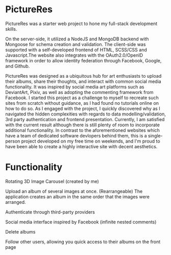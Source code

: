 # PictureRes

PictureRes was a starter web project to hone my full-stack development skills.

On the server-side, it utilized a NodeJS and MongoDB backend with Mongoose for schema creation and validation. The client-side was supported with a self-developed frontend of HTML, SCSS/CSS and Javascript.The website also integrates with the OAuth2.0/OpenID framework in order to allow identity federation through Facebook, Google, and Github. 

PictureRes was designed as a ubiquitous hub for art enthusiasts to upload their albums, share their thoughts, and interact with common social media functionality. It was inspired by social media art platforms such as DeviantArt, Pixiv, as well as adopting the commenting framework from Facebook. I started this project as a challenge to  myself to recreate such sites from scratch without guidance, as I had found no tutorials online on how to do so. As I engaged with the project, I quickly discovered why as I navigated the hidden complexities with regards to data modelling/validation, 3rd party authentication and frontend presentation. Currently, I am satisfied with the current result although there is still plenty of room to incorporate additional functionality. In contrast to the aforementioned websites which have a team of dedicated software devlopers behind them, this is a single-person project developed on my free time on weekends, and I'm proud to have been able to create a highly interactive site with decent aesthetics. 

# Functionality

Rotating 3D Image Carousel (created by me)

Upload an album of several images at once. (Rearrangeable) The application creates an album in the same order that the images were arranged. 

Authenticate through third-party providers 

Social media interface inspired by Facebook (infinite nested comments) 

Delete albums

Follow other users, allowing you quick access to their albums on the front page
